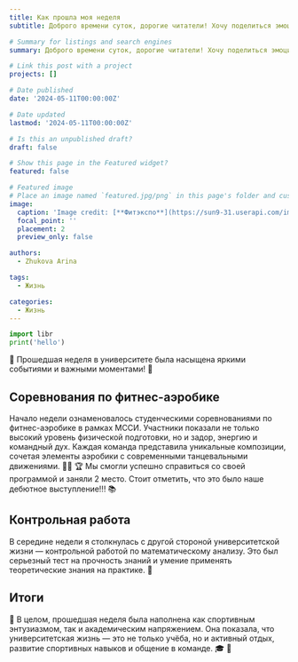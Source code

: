 ```yaml
---
title: Как прошла моя неделя
subtitle: Доброго времени суток, дорогие читатели! Хочу поделиться эмоциями от прошедшей недели. Произошло не очень много событий, но думаю Вам будет интересно почитать.

# Summary for listings and search engines
summary: Доброго времени суток, дорогие читатели! Хочу поделиться эмоциями от прошедшей недели. Произошло не очень много событий, но думаю Вам будет интересно почитать.

# Link this post with a project
projects: []

# Date published
date: '2024-05-11T00:00:00Z'

# Date updated
lastmod: '2024-05-11T00:00:00Z'

# Is this an unpublished draft?
draft: false

# Show this page in the Featured widget?
featured: false

# Featured image
# Place an image named `featured.jpg/png` in this page's folder and customize its options here.
image:
  caption: 'Image credit: [**Фитэкспо**](https://sun9-31.userapi.com/impg/lhWCIz7ihywbmkyXELrkeNWxB6axGw8WJZrCUw/yll3XKpTn-E.jpg?size=1280x877&quality=95&sign=69ae9635aea1a0f8b7349567dc226882&type=album)'
  focal_point: ''
  placement: 2
  preview_only: false

authors:
  - Zhukova Arina

tags:
  - Жизнь

categories:
  - Жизнь
---
```


```python
import libr
print('hello')
```
🌟 Прошедшая неделя в университете была насыщена яркими событиями и важными моментами! 🌟

## Соревнования по фитнес-аэробике

Начало недели ознаменовалось студенческими соревнованиями по фитнес-аэробике в рамках МССИ. Участники показали не только высокий уровень физической подготовки, но и задор, энергию и командный дух. Каждая команда представила уникальные композиции, сочетая элементы аэробики с современными танцевальными движениями. 💃🕺
🏆 Мы смогли успешно справиться со своей программой и заняли 2 место. Стоит отметить, что это было наше дебютное выступление!!!
📚 
## Контрольная работа 

В середине недели я столкнулась с другой стороной университетской жизни — контрольной работой по математическому анализу. Это был серьезный тест на прочность знаний и умение применять теоретические знания на практике. 📝

## Итоги 

🌈 В целом, прошедшая неделя была наполнена как спортивным энтузиазмом, так и академическим напряжением. Она показала, что университетская жизнь — это не только учёба, но и активный отдых, развитие спортивных навыков и общение в команде. 🎓
👏 
